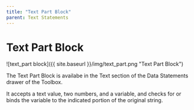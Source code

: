 ```yaml
---
title: "Text Part Block"
parent: Text Statements
---
```

# Text Part Block
![text_part block]({{ site.baseurl }}/img/text_part.png "Text Part Block")

The Text Part Block is availabe in the Text section of the Data Statements drawer of the Toolbox.

It accepts a text value, two numbers, and a variable, and checks for or binds the variable to the indicated portion of the original string.